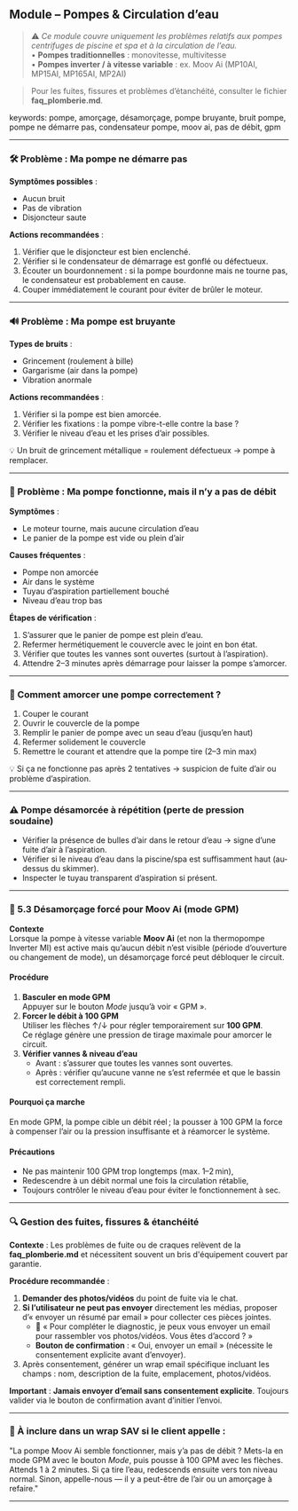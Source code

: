 ## Module – Pompes & Circulation d’eau

> ⚠️ *Ce module couvre uniquement les problèmes relatifs aux pompes centrifuges de piscine et spa et à la circulation de l’eau.*  
>   • **Pompes traditionnelles** : monovitesse, multivitesse  
>   • **Pompes inverter / à vitesse variable** : ex. Moov Ai (MP10AI, MP15AI, MP165AI, MP2AI)

> Pour les fuites, fissures et problèmes d’étanchéité, consulter le fichier **faq_plomberie.md**.

keywords: pompe, amorçage, désamorçage, pompe bruyante, bruit pompe, pompe ne démarre pas, condensateur pompe, moov ai, pas de débit, gpm

---

### 🛠️ Problème : Ma pompe ne démarre pas

**Symptômes possibles** :
- Aucun bruit
- Pas de vibration
- Disjoncteur saute

**Actions recommandées** :
1. Vérifier que le disjoncteur est bien enclenché.
2. Vérifier si le condensateur de démarrage est gonflé ou défectueux.
3. Écouter un bourdonnement : si la pompe bourdonne mais ne tourne pas, le condensateur est probablement en cause.
4. Couper immédiatement le courant pour éviter de brûler le moteur.

---

### 🔊 Problème : Ma pompe est bruyante

**Types de bruits** :
- Grincement (roulement à bille)
- Gargarisme (air dans la pompe)
- Vibration anormale

**Actions recommandées** :
1. Vérifier si la pompe est bien amorcée.
2. Vérifier les fixations : la pompe vibre-t-elle contre la base ?
3. Vérifier le niveau d’eau et les prises d’air possibles.

💡 Un bruit de grincement métallique = roulement défectueux → pompe à remplacer.

---

### 💨 Problème : Ma pompe fonctionne, mais il n’y a pas de débit

**Symptômes** :
- Le moteur tourne, mais aucune circulation d’eau
- Le panier de la pompe est vide ou plein d’air

**Causes fréquentes** :
- Pompe non amorcée
- Air dans le système
- Tuyau d’aspiration partiellement bouché
- Niveau d’eau trop bas

**Étapes de vérification** :
1. S’assurer que le panier de pompe est plein d’eau.
2. Refermer hermétiquement le couvercle avec le joint en bon état.
3. Vérifier que toutes les vannes sont ouvertes (surtout à l’aspiration).
4. Attendre 2–3 minutes après démarrage pour laisser la pompe s’amorcer.

---

### 🔄 Comment amorcer une pompe correctement ?

1. Couper le courant
2. Ouvrir le couvercle de la pompe
3. Remplir le panier de pompe avec un seau d’eau (jusqu’en haut)
4. Refermer solidement le couvercle
5. Remettre le courant et attendre que la pompe tire (2–3 min max)

💡 Si ça ne fonctionne pas après 2 tentatives → suspicion de fuite d’air ou problème d’aspiration.

---

### ⚠️ Pompe désamorcée à répétition (perte de pression soudaine)

- Vérifier la présence de bulles d’air dans le retour d’eau → signe d’une fuite d’air à l’aspiration.
- Vérifier si le niveau d’eau dans la piscine/spa est suffisamment haut (au-dessus du skimmer).
- Inspecter le tuyau transparent d’aspiration si présent.

---

### 🤖 5.3 Désamorçage forcé pour Moov Ai (mode GPM)

**Contexte**  
Lorsque la pompe à vitesse variable **Moov Ai** (et non la thermopompe Inverter MI) est active mais qu’aucun débit n’est visible (période d’ouverture ou changement de mode), un désamorçage forcé peut débloquer le circuit.

#### Procédure  
1. **Basculer en mode GPM**  
   Appuyer sur le bouton *Mode* jusqu’à voir « GPM ».  
2. **Forcer le débit à 100 GPM**  
   Utiliser les flèches ↑/↓ pour régler temporairement sur **100 GPM**.  
   Ce réglage génère une pression de tirage maximale pour amorcer le circuit.  
3. **Vérifier vannes & niveau d’eau**  
   - Avant : s’assurer que toutes les vannes sont ouvertes.  
   - Après : vérifier qu’aucune vanne ne s’est refermée et que le bassin est correctement rempli.  

#### Pourquoi ça marche  
En mode GPM, la pompe cible un débit réel ; la pousser à 100 GPM la force à compenser l’air ou la pression insuffisante et à réamorcer le système.

#### Précautions  
- Ne pas maintenir 100 GPM trop longtemps (max. 1–2 min),  
- Redescendre à un débit normal une fois la circulation rétablie,  
- Toujours contrôler le niveau d’eau pour éviter le fonctionnement à sec.

---

### 🔍 Gestion des fuites, fissures & étanchéité

**Contexte** : Les problèmes de fuite ou de craques relèvent de la **faq_plomberie.md** et nécessitent souvent un bris d'équipement couvert par garantie.

**Procédure recommandée** :
1. **Demander des photos/vidéos** du point de fuite via le chat.
2. **Si l’utilisateur ne peut pas envoyer** directement les médias, proposer d’« envoyer un résumé par email » pour collecter ces pièces jointes.
   - 💬 « Pour compléter le diagnostic, je peux vous envoyer un email pour rassembler vos photos/vidéos. Vous êtes d’accord ? »
   - **Bouton de confirmation** : « Oui, envoyer un email » (nécessite le consentement explicite avant d’envoyer).
3. Après consentement, générer un wrap email spécifique incluant les champs : nom, description de la fuite, emplacement, photos/vidéos.

**Important** : **Jamais envoyer d’email sans consentement explicite**. Toujours valider via le bouton de confirmation avant d’initier l’envoi.

---

### 📌 À inclure dans un wrap SAV si le client appelle :

"La pompe Moov Ai semble fonctionner, mais y’a pas de débit ? Mets-la en mode GPM avec le bouton *Mode*, puis pousse à 100 GPM avec les flèches. Attends 1 à 2 minutes. Si ça tire l’eau, redescends ensuite vers ton niveau normal. Sinon, appelle-nous — il y a peut-être de l’air ou un amorçage à refaire."

---
